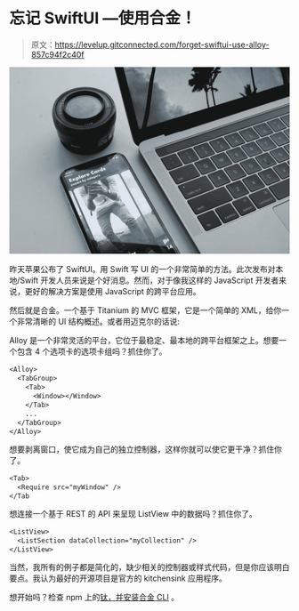 # 忘记 SwiftUI —使用合金！

> 原文：<https://levelup.gitconnected.com/forget-swiftui-use-alloy-857c94f2c40f>

![](img/a28c55573fa2d16126da9c4f8559a44c.png)

昨天苹果公布了 SwiftUI。用 Swift 写 UI 的一个非常简单的方法。此次发布对本地/Swift 开发人员来说是个好消息。然而，对于像我这样的 JavaScript 开发者来说，更好的解决方案是使用 JavaScript 的跨平台应用。

然后就是合金。一个基于 Titanium 的 MVC 框架，它是一个简单的 XML，给你一个非常清晰的 UI 结构概述。或者用迈克尔的话说:

Alloy 是一个非常灵活的平台，它位于最稳定、最本地的跨平台框架之上。想要一个包含 4 个选项卡的选项卡组吗？抓住你了。

```
<Alloy>
  <TabGroup>
    <Tab>
      <Window></Window>
    </Tab>
    ...
  </TabGroup>
</Alloy>
```

想要剥离窗口，使它成为自己的独立控制器，这样你就可以使它更干净？抓住你了。

```
<Tab>
  <Require src="myWindow" />
</Tab
```

想连接一个基于 REST 的 API 来呈现 ListView 中的数据吗？抓住你了。

```
<ListView>
  <ListSection dataCollection="myCollection" />
</ListView>
```

当然，我所有的例子都是简化的，缺少相关的控制器或样式代码，但是你应该明白要点。我认为最好的开源项目是官方的 kitchensink 应用程序。

想开始吗？检查 npm 上的[钛，并安装](https://www.npmjs.com/package/titanium)[合金 CLI](https://www.npmjs.com/package/alloy) 。